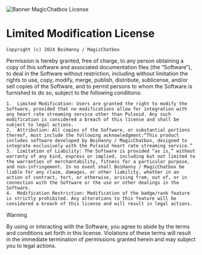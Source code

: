 ![Banner MagicChatbox License](https://github.com/user-attachments/assets/21114b91-df1e-4f23-94f2-d4aacb60a1c9)

# Limited Modification License

`Copyright (c) 2024 BoiHanny / MagicChatbox`

Permission is hereby granted, free of charge, to any person obtaining a copy of this software and associated documentation files (the “Software”), to deal in the Software without restriction, including without limitation the rights to use, copy, modify, merge, publish, distribute, sublicense, and/or sell copies of the Software, and to permit persons to whom the Software is furnished to do so, subject to the following conditions:

	1.	Limited Modification: Users are granted the right to modify the Software, provided that no modifications allow for integration with any heart rate streaming service other than Pulsoid. Any such modification is considered a breach of this license and shall be subject to legal actions.
	2.	Attribution: All copies of the Software, or substantial portions thereof, must include the following acknowledgment:“This product includes software developed by BoiHanny / MagicChatbox, designed to integrate exclusively with the Pulsoid heart rate streaming service.”
	3.	Limitation of Liability: The Software is provided “as is,” without warranty of any kind, express or implied, including but not limited to the warranties of merchantability, fitness for a particular purpose, and non-infringement. In no event shall BoiHanny / MagicChatbox be liable for any claim, damages, or other liability, whether in an action of contract, tort, or otherwise, arising from, out of, or in connection with the Software or the use or other dealings in the Software.
 	4.	Modification Restriction: Modification of the badge/rank feature is strictly prohibited. Any alterations to this feature will be considered a breach of this license and will result in legal actions.

> [!WARNING]
> By using or interacting with the Software, you agree to abide by the terms and conditions set forth in this license. Violations of these terms will result in the immediate termination of permissions granted herein and may subject you to legal actions.
